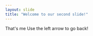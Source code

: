```yaml
---
layout: slide
title: "Welcome to our second slide!"
---
```

That's me
Use the left arrow to go back!
